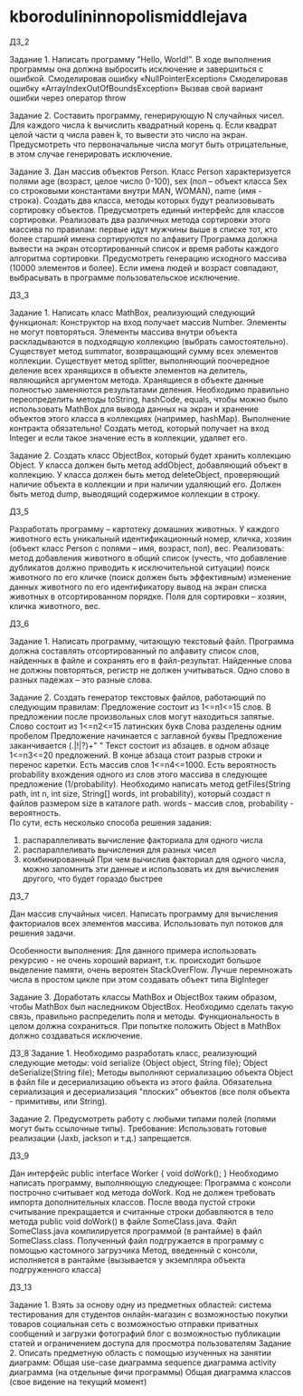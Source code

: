 # kborodulininnopolismiddlejava

ДЗ_2

Задание 1. Написать программу ”Hello, World!”. В ходе выполнения программы она должна выбросить исключение и завершиться 
с ошибкой.
    Смоделировав ошибку «NullPointerException»
    Смоделировав ошибку «ArrayIndexOutOfBoundsException»
    Вызвав свой вариант ошибки через оператор throw

Задание 2. Составить программу, генерирующую N случайных чисел. Для каждого числа k вычислить квадратный корень q. 
Если квадрат целой части q числа равен k, то вывести это число на экран. Предусмотреть что первоначальные числа могут 
быть отрицательные, в этом случае генерировать исключение.

Задание 3. Дан массив объектов Person. Класс Person характеризуется полями age (возраст, целое число 0-100), 
sex (пол – объект класса Sex со строковыми константами внутри MAN, WOMAN), name (имя - строка). Создать два класса, 
методы которых будут реализовывать сортировку объектов. Предусмотреть единый интерфейс для классов сортировки. 
Реализовать два различных метода сортировки этого массива по правилам:
    первые идут мужчины
    выше в списке тот, кто более старший
    имена сортируются по алфавиту
Программа должна вывести на экран отсортированный список и время работы каждого алгоритма сортировки.
Предусмотреть генерацию исходного массива (10000 элементов и более).
Если имена людей и возраст совпадают, выбрасывать в программе пользовательское исключение.


ДЗ_3

Задание 1. Написать класс MathBox, реализующий следующий функционал:
    Конструктор на вход получает массив Number. Элементы не могут повторяться. 
    Элементы массива внутри объекта раскладываются в подходящую коллекцию (выбрать самостоятельно).
    Существует метод summator, возвращающий сумму всех элементов коллекции.
    Существует метод splitter, выполняющий поочередное деление всех хранящихся в объекте элементов на делитель, 
    являющийся аргументом метода. Хранящиеся в объекте данные полностью заменяются результатами деления.
    Необходимо правильно переопределить методы toString, hashCode, equals, чтобы можно было использовать 
    MathBox для вывода данных на экран и хранение объектов этого класса в коллекциях (например, hashMap).
    Выполнение контракта обязательно!
    Создать метод, который получает на вход Integer и если такое значение есть в коллекции, удаляет его.

Задание 2. Создать класс ObjectBox, который будет хранить коллекцию Object.
    У класса должен быть метод addObject, добавляющий объект в коллекцию.
    У класса должен быть метод deleteObject, проверяющий наличие объекта в коллекции и при наличии удаляющий его.
    Должен быть метод dump, выводящий содержимое коллекции в строку.


ДЗ_5

Разработать программу – картотеку домашних животных. 
У каждого животного есть уникальный идентификационный номер, кличка, хозяин (объект класс Person с полями – имя, возраст, пол), вес.
Реализовать:
    метод добавления животного в общий список (учесть, что добавление дубликатов должно приводить к исключительной ситуации)
    поиск животного по его кличке (поиск должен быть эффективным)
    изменение данных животного по его идентификатору
    вывод на экран списка животных в отсортированном порядке. Поля для сортировки –  хозяин, кличка животного, вес. 

   
ДЗ_6

Задание 1. Написать программу, читающую текстовый файл. Программа должна составлять отсортированный по алфавиту список слов, 
найденных в файле и сохранять его в файл-результат. Найденные слова не должны повторяться, регистр не должен учитываться. 
Одно слово в разных падежах – это разные слова.

Задание 2. Создать генератор текстовых файлов, работающий по следующим правилам:
    Предложение состоит из 1<=n1<=15 слов. В предложении после произвольных слов могут находиться запятые.
    Слово состоит из 1<=n2<=15 латинских букв
    Слова разделены одним пробелом
    Предложение начинается с заглавной буквы
    Предложение заканчивается (.|!|?)+" "
    Текст состоит из абзацев. в одном абзаце 1<=n3<=20 предложений. В конце абзаца стоит разрыв строки и перенос каретки.
    Есть массив слов 1<=n4<=1000. Есть вероятность probability вхождения одного из слов этого массива в следующее предложение (1/probability).
Необходимо написать метод getFiles(String path, int n, int size, String[] words, int probability), который создаст n 
файлов размером size в каталоге path. words - массив слов, probability - вероятность.        
По сути, есть несколько способа решения задания:
1) распараллеливать вычисление факториала для одного числа
2) распараллеливать вычисления для разных чисел
3) комбинированный
При чем вычислив факториал для одного числа, можно запомнить эти данные и использовать их для вычисления другого, 
что будет гораздо быстрее


ДЗ_7

Дан массив случайных чисел. 
Написать программу для вычисления факториалов всех элементов массива. 
Использовать пул потоков для решения задачи.

Особенности выполнения:
Для данного примера использовать рекурсию - не очень хороший вариант, 
т.к. происходит большое выделение памяти, очень вероятен StackOverFlow. 
Лучше перемножать числа в простом цикле при этом создавать объект типа BigInteger

Задание 3. Доработать классы MathBox и ObjectBox таким образом, чтобы MathBox был наследником ObjectBox. 
Необходимо сделать такую связь, правильно распределить поля и методы. Функциональность в целом должна сохраниться. 
При попытке положить Object в MathBox должно создаваться исключение.


ДЗ_8
Задание 1. Необходимо разработать класс, реализующий следующие методы:
void serialize (Object object, String file);
Object deSerialize(String file);
Методы выполняют сериализацию объекта Object в файл file и десериализацию объекта из этого файла. 
Обязательна сериализация и десериализация "плоских" объектов (все поля объекта - примитивы, или String).

Задание 2. Предусмотреть работу c любыми типами полей (полями могут быть ссылочные типы).
Требование: Использовать готовые реализации (Jaxb, jackson и т.д.) запрещается.


ДЗ_9

Дан интерфейс
public interface Worker {
    void doWork();
}
Необходимо написать программу, выполняющую следующее:
Программа с консоли построчно считывает код метода doWork. 
Код не должен требовать импорта дополнительных классов.
После ввода пустой строки считывание прекращается и считанные строки добавляются 
в тело метода public void doWork() в файле SomeClass.java.
Файл SomeClass.java компилируется программой (в рантайме) в файл SomeClass.class.
Полученный файл подгружается в программу с помощью кастомного загрузчика
Метод, введенный с консоли, исполняется в рантайме (вызывается у экземпляра объекта подгруженного класса)


ДЗ_13

Задание 1. Взять за основу одну из предметных областей:
     система тестирования для студентов
     онлайн-магазин с возможностью покупки товаров
     социальная сеть с возможностью отправки приватных сообщений и загрузки фотографий
     блог с возможностью публикации статей и ограничением доступа для просмотра пользователям
Задание 2. Описать предметную область с помощью изученных на занятии диаграмм:
    Общая use-case диаграмма
    sequence диаграмма
    activity диаграмма (на отдельные фичи программы)
    Общая диаграмма классов (свое видение на текущий момент)





